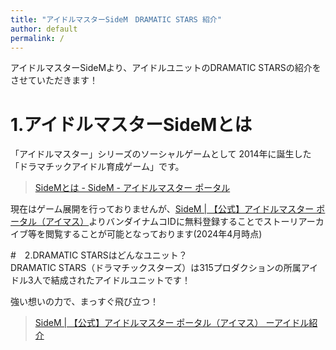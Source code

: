 ```yaml
---
title: "アイドルマスターSideM　DRAMATIC STARS 紹介"
author: default
permalink: /
---
```


アイドルマスターSideMより、アイドルユニットのDRAMATIC STARSの紹介をさせていただきます！  


# 1.アイドルマスターSideMとは  
「アイドルマスター」シリーズのソーシャルゲームとして
2014年に誕生した「ドラマチックアイドル育成ゲーム」です。  

> [SideMとは - SideM - アイドルマスター ポータル](https://idolmaster-official.jp/sidem/wsm)

現在はゲーム展開を行っておりませんが、[SideM | 【公式】アイドルマスター ポータル（アイマス）](https://idolmaster-official.jp/sidem)よりバンダイナムコIDに無料登録することでストーリアーカイブ等を閲覧することが可能となっております(2024年4月時点)

#　2.DRAMATIC STARSはどんなユニット？    
DRAMATIC STARS（ドラマチックスターズ）は315プロダクションの所属アイドル3人で結成されたアイドルユニットです！  

強い想いの力で、まっすぐ飛び立つ！  
>[SideM | 【公式】アイドルマスター ポータル（アイマス）
ーアイドル紹介](https://idolmaster-official.jp/sidem/idol#f2)


